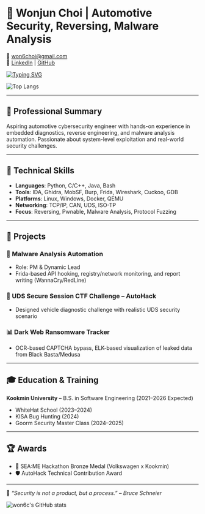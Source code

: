 # 🚀 Wonjun Choi | Automotive Security, Reversing, Malware Analysis

📧 won6choi@gmail.com  
🔗 [LinkedIn](https://linkedin.com/in/astradian) | [GitHub](https://github.com/won6c)

[![Typing SVG](https://readme-typing-svg.demolab.com/?lines=Hello+This+is+Astrodian;You+are+in+Astrodian's+Repository)](https://git.io/typing-svg)



![Top Langs](https://github-readme-stats.vercel.app/api/top-langs/?username=won6c&layout=compact)

---

## 💼 Professional Summary
Aspiring automotive cybersecurity engineer with hands-on experience in embedded diagnostics, reverse engineering, and malware analysis automation. Passionate about system-level exploitation and real-world security challenges.

---

## 🔧 Technical Skills
- **Languages**: Python, C/C++, Java, Bash  
- **Tools**: IDA, Ghidra, MobSF, Burp, Frida, Wireshark, Cuckoo, GDB  
- **Platforms**: Linux, Windows, Docker, QEMU  
- **Networking**: TCP/IP, CAN, UDS, ISO-TP  
- **Focus**: Reversing, Pwnable, Malware Analysis, Protocol Fuzzing

---

## 🧪 Projects

### 🔐 Malware Analysis Automation
- Role: PM & Dynamic Lead  
- Frida-based API hooking, registry/network monitoring, and report writing (WannaCry/RedLine)

### 🚗 UDS Secure Session CTF Challenge – AutoHack
- Designed vehicle diagnostic challenge with realistic UDS security scenario

### 📊 Dark Web Ransomware Tracker
- OCR-based CAPTCHA bypass, ELK-based visualization of leaked data from Black Basta/Medusa

---

## 🎓 Education & Training
**Kookmin University** – B.S. in Software Engineering (2021–2026 Expected)  
- WhiteHat School (2023–2024)  
- KISA Bug Hunting (2024)  
- Goorm Security Master Class (2024–2025)

---

## 🏆 Awards
- 🥉 SEA:ME Hackathon Bronze Medal (Volkswagen x Kookmin)  
- 🛡️ AutoHack Technical Contribution Award

---

📌 _“Security is not a product, but a process.” – Bruce Schneier_

![won6c's GitHub stats](https://github-readme-stats.vercel.app/api?username=won6c&show_icons=true&theme=radical)  

